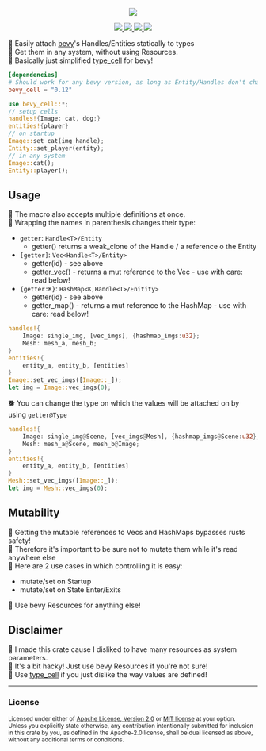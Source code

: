 <p align="center">
    <img src="https://user-images.githubusercontent.com/78398528/282285927-6f6c28a4-7d52-46ab-b29d-1d43cbc96374.gif">
</p>
<p align="center">
    <a href="https://github.com/dekirisu/bevy_cell" style="position:relative">
        <img src="https://img.shields.io/badge/github-dekirisu/bevy_cell-ee6677">
    </a>
    <a href="https://crates.io/crates/bevy_cell" style="position:relative">
        <img src="https://img.shields.io/crates/v/bevy_cell">
    </a>
    <a href="https://docs.rs/bevy_cell" style="position:relative">
        <img src="https://img.shields.io/docsrs/bevy_cell">
    </a>
    <a href="https://discord.gg/kevWvBuPFg" style="position:relative">
        <img src="https://img.shields.io/discord/515100001903312898">
    </a>
</p>

🦊 Easily attach <a href="https://github.com/bevyengine/bevy">bevy</a>'s Handles/Entities statically to types <br>
🐑 Get them in any system, without using Resources.<br>
🦄 Basically just simplified <a href="https://github.com/dekirisu/type_cell">type_cell</a> for bevy!
```toml
[dependencies]
# Should work for any bevy version, as long as Entity/Handles don't change
bevy_cell = "0.12"
```
```rust 
use bevy_cell::*;
// setup cells
handles!{Image: cat, dog;}
entities!{player}
// on startup
Image::set_cat(img_handle);
Entity::set_player(entity);
// in any system
Image::cat();
Entity::player();
```
## Usage
🐁 The macro also accepts multiple definitions at once. <br>
🦎 Wrapping the names in parenthesis changes their type:
* `getter`: `Handle<T>/Entity`
    * getter() returns a weak_clone of the Handle / a reference o the Entity
* `[getter]`: `Vec<Handle<T>/Entity>`
    * getter(id) - see above
    * getter_vec() - returns a mut reference to the Vec - use with care: read below!
* `{getter:K}`: `HashMap<K,Handle<T>/Enitity>`
    * getter(id) - see above
    * getter_map() - returns a mut reference to the HashMap - use with care: read below!
```rust 
handles!{
    Image: single_img, [vec_imgs], {hashmap_imgs:u32};
    Mesh: mesh_a, mesh_b;
}
entities!{
    entity_a, entity_b, [entities]
}
Image::set_vec_imgs([Image::_]);
let img = Image::vec_imgs(0);
```
🐕 You can change the type on which the values will be attached on by using `getter@Type`
```rust 
handles!{
    Image: single_img@Scene, [vec_imgs@Mesh], {hashmap_imgs@Scene:u32};
    Mesh: mesh_a@Scene, mesh_b@Image;
}
entities!{
    entity_a, entity_b, [entities]
}
Mesh::set_vec_imgs([Image::_]);
let img = Mesh::vec_imgs(0);
```
## Mutability
🐝 Getting the mutable references to Vecs and HashMaps bypasses rusts safety!<br>
🦞 Therefore it's important to be sure not to mutate them while it's read anywhere else<br>
🦊 Here are 2 use cases in which controlling it is easy:
* mutate/set on Startup
* mutate/set on State Enter/Exits

🐍 Use bevy Resources for anything else!
## Disclaimer
🐢 I made this crate cause I disliked to have many resources as system parameters. <br>
🦎 It's a bit hacky! Just use bevy Resources if you're not sure!<br>
🐅 Use <a href="https://github.com/dekirisu/type_cell">type_cell</a> if you just dislike the way values are defined!

---
### License
<sup>
Licensed under either of <a href="LICENSE-APACHE">Apache License, Version
2.0</a> or <a href="LICENSE-MIT">MIT license</a> at your option.
</sup>
<br>
<sub>
Unless you explicitly state otherwise, any contribution intentionally submitted
for inclusion in this crate by you, as defined in the Apache-2.0 license, shall
be dual licensed as above, without any additional terms or conditions.
</sub>